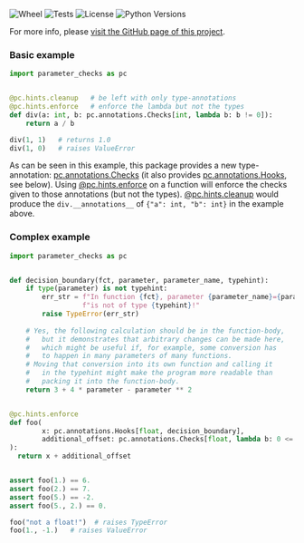 ![Wheel](https://img.shields.io/pypi/wheel/parameter_checks)
![Tests](https://github.com/snimu/parameter-checks/actions/workflows/tests.yml/badge.svg)
![License](https://img.shields.io/github/license/snimu/parameter-checks)
![Python Versions](https://img.shields.io/pypi/pyversions/parameter_checks)


For more info, please [visit the GitHub page of this project](https://github.com/snimu/parameter-checks).

### Basic example


```python 
import parameter_checks as pc


@pc.hints.cleanup   # be left with only type-annotations
@pc.hints.enforce   # enforce the lambda but not the types
def div(a: int, b: pc.annotations.Checks[int, lambda b: b != 0]):
    return a / b 

div(1, 1)   # returns 1.0
div(1, 0)   # raises ValueError
```

As can be seen in this example, this package provides a new type-annotation: 
[pc.annotations.Checks](https://github.com/snimu/parameter-checks#pcannotationschecks)
(it also provides [pc.annotations.Hooks](https://github.com/snimu/parameter-checks#pcannotationshooks), see below). 
Using [@pc.hints.enforce](https://github.com/snimu/parameter-checks#pchintsenforce) on a function 
will enforce the checks given to those annotations (but not the types). 
[@pc.hints.cleanup](https://github.com/snimu/parameter-checks#pchintscleanup) would produce the 
`div.__annotations__` of `{"a": int, "b": int}` in the example above.


### Complex example

```python
import parameter_checks as pc


def decision_boundary(fct, parameter, parameter_name, typehint):
    if type(parameter) is not typehint:
        err_str = f"In function {fct}, parameter {parameter_name}={parameter} " \
                  f"is not of type {typehint}!"
        raise TypeError(err_str)
  
    # Yes, the following calculation should be in the function-body,
    #   but it demonstrates that arbitrary changes can be made here,
    #   which might be useful if, for example, some conversion has 
    #   to happen in many parameters of many functions. 
    # Moving that conversion into its own function and calling it 
    #   in the typehint might make the program more readable than 
    #   packing it into the function-body.
    return 3 + 4 * parameter - parameter ** 2


@pc.hints.enforce
def foo(
        x: pc.annotations.Hooks[float, decision_boundary],
        additional_offset: pc.annotations.Checks[float, lambda b: 0 <= b <= 100] = 0.
):
  return x + additional_offset


assert foo(1.) == 6.
assert foo(2.) == 7.
assert foo(5.) == -2.
assert foo(5., 2.) == 0.

foo("not a float!")  # raises TypeError
foo(1., -1.)   # raises ValueError
```
